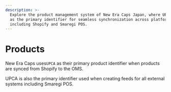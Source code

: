 ```yaml
---
description: >-
  Explore the product management system of New Era Caps Japan, where UPCA serves
  as the primary identifier for seamless synchronization across platforms,
  including Shopify and Smaregi POS.
---
```


# Products

New Era Caps uses`UPCA` as their primary product identifier when products are synced from Shopify to the OMS.

UPCA is also the primary identifier used when creating feeds for all external systems including Smaregi POS.
